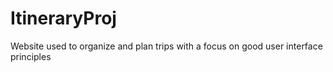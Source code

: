 # ItineraryProj
Website used to organize and plan trips with a focus on good user interface principles
